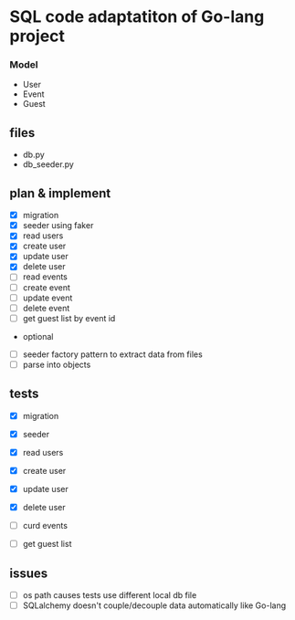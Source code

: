 # SQL code adaptatiton of Go-lang project

### Model

- User
- Event
- Guest

## files

- db.py
- db_seeder.py

## plan & implement

- [x] migration
- [x] seeder using faker
- [x] read users
- [x] create user
- [x] update user
- [x] delete user
- [ ] read events
- [ ] create event
- [ ] update event
- [ ] delete event
- [ ] get guest list by event id
- optional
- [ ] seeder factory pattern to extract data from files
- [ ] parse into objects

## tests

- [x] migration
- [x] seeder
- [x] read users
- [x] create user
- [x] update user
- [x] delete user

- [ ] curd events
- [ ] get guest list

## issues
- [ ] os path causes tests use different local db file 
- [ ] SQLalchemy doesn't couple/decouple data automatically like Go-lang